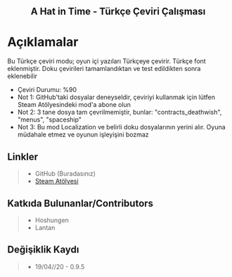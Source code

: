 <h2 align="center"> A Hat in Time - Türkçe Çeviri Çalışması</h2>

# Açıklamalar
Bu Türkçe çeviri modu; oyun içi yazıları Türkçeye çevirir. Türkçe font eklenmiştir. Doku çevirileri tamamlandıktan ve test edildikten sonra eklenebilir

* Çeviri Durumu: %90
* Not 1: GitHub'taki dosyalar deneyseldir, çeviriyi kullanmak için lütfen Steam Atölyesindeki mod'a abone olun
* Not 2: 3 tane dosya tam çevrilmemiştir, bunlar: "contracts_deathwish", "menus", "spaceship"
* Not 3: Bu mod Localization ve belirli doku dosyalarının yerini alır. Oyuna müdahale etmez ve oyunun işleyişini bozmaz

## Linkler
> * GitHub (Buradasınız)
> * [Steam Atölyesi](https://steamcommunity.com/sharedfiles/filedetails/?id=2066537900 "Steam Atölyesi")

## Katkıda Bulunanlar/Contributors
> * Hoshungen
> * Lantan

## Değişiklik Kaydı
> * 19/04//20 - 0.9.5
